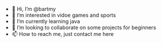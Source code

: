 - 👋 Hi, I’m @bartmy
- 👀 I’m interested in vidoe games and sports 
- 🌱 I’m currently learning java
- 💞️ I’m looking to collaborate on some projects for beginners 
- 📫 How to reach me, just contact me here

<!---
bartmy/bartmy is a ✨ special ✨ repository because its `README.md` (this file) appears on your GitHub profile.
You can click the Preview link to take a look at your changes.
--->
